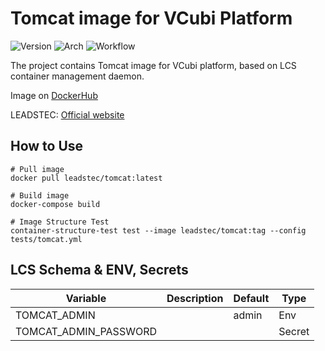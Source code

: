 # Tomcat image for VCubi Platform

![Version](https://img.shields.io/badge/Tomcat-9.0.41-blue)
![Arch](https://img.shields.io/badge/amd64,_arm64-brightgreen)
![Workflow](https://github.com/leadstec/docker-tomcat/workflows/ci/badge.svg)

The project contains Tomcat image for VCubi platform, based on LCS container management daemon.

Image on [DockerHub](https://hub.docker.com/r/leadstec/tomcat)

LEADSTEC: [Official website](https://www.leadstec.com)

## How to Use

    # Pull image
    docker pull leadstec/tomcat:latest

    # Build image
    docker-compose build

    # Image Structure Test
    container-structure-test test --image leadstec/tomcat:tag --config tests/tomcat.yml

## LCS Schema & ENV, Secrets

| Variable              | Description               | Default | Type |
|-----------------------|---------------------------|---------|------|
| TOMCAT_ADMIN          |                           | admin  | Env |
| TOMCAT_ADMIN_PASSWORD |                           |        | Secret |
